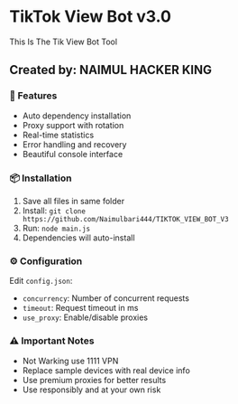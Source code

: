 
# TikTok View Bot v3.0
This Is The Tik View Bot Tool
## Created by: NAIMUL HACKER KING

### 🚀 Features
- Auto dependency installation
- Proxy support with rotation
- Real-time statistics
- Error handling and recovery
- Beautiful console interface

### 📦 Installation
1. Save all files in same folder
2. Install: `git clone https://github.com/Naimulbari444/TIKTOK_VIEW_BOT_V3`
2. Run: `node main.js`
3. Dependencies will auto-install

### ⚙️ Configuration
Edit `config.json`:
- `concurrency`: Number of concurrent requests
- `timeout`: Request timeout in ms
- `use_proxy`: Enable/disable proxies

### ⚠️ Important Notes
- Not Warking use 1111 VPN
- Replace sample devices with real device info
- Use premium proxies for better results
- Use responsibly and at your own risk
